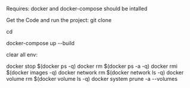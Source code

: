 Requires: 
docker and docker-compose should be intalled

Get the Code and run the project: 
git clone

cd 

docker-compose up --build

clear all env: 

docker stop $(docker ps -q)
docker rm $(docker ps -a -q)
docker rmi $(docker images -q)
docker network rm $(docker network ls -q)
docker volume rm $(docker volume ls -q)
docker system prune -a --volumes
